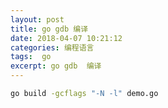 ```yaml
---
layout: post
title: go gdb 编译
date: 2018-04-07 10:21:12
categories: 编程语言 
tags:  go
excerpt: go gdb  编译
---
```



```sh
go build -gcflags "-N -l" demo.go
```